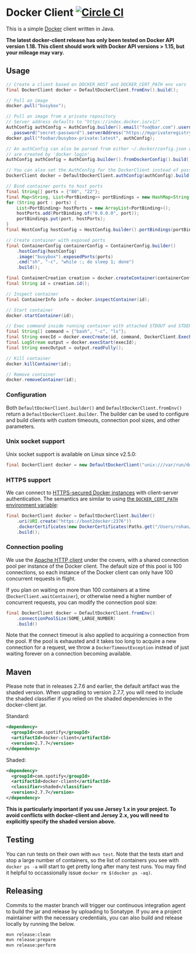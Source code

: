 # Docker Client [![Circle CI](https://circleci.com/gh/spotify/docker-client.png?style=badge)](https://circleci.com/gh/spotify/docker-client)


This is a simple [Docker](https://github.com/dotcloud/docker) client written in Java.

**The latest docker-client release has only been tested on Docker API version 1.18. This client
should work with Docker API versions > 1.15, but your mileage may vary.**

## Usage


```java
// Create a client based on DOCKER_HOST and DOCKER_CERT_PATH env vars
final DockerClient docker = DefaultDockerClient.fromEnv().build();

// Pull an image
docker.pull("busybox");

// Pull an image from a private repository
// Server address defaults to "https://index.docker.io/v1/"
AuthConfig authConfig = AuthConfig.builder().email("foo@bar.com").username("foobar")
  .password("secret-password").serverAddress("https://myprivateregistry.com/v1/").build();
docker.pull("foobar/busybox-private:latest", authConfig);

// An authConfig can also be parsed from either ~/.docker/config.json or ~/.dockercfg which 
// are created by 'docker login'
AuthConfig authConfig = AuthConfig.builder().fromDockerConfig().build();

// You can also set the AuthConfig for the DockerClient instead of passing everytime you call pull()
DockerClient docker = DefaultDockerClient.authConfig(authConfig).build();

// Bind container ports to host ports
final String[] ports = {"80", "22"};
final Map<String, List<PortBinding>> portBindings = new HashMap<String, List<PortBinding>>();
for (String port : ports) {
    List<PortBinding> hostPorts = new ArrayList<PortBinding>();
    hostPorts.add(PortBinding.of("0.0.0.0", port));
    portBindings.put(port, hostPorts);
}
final HostConfig hostConfig = HostConfig.builder().portBindings(portBindings).build();

// Create container with exposed ports
final ContainerConfig containerConfig = ContainerConfig.builder()
    .hostConfig(hostConfig)
    .image("busybox").exposedPorts(ports)
    .cmd("sh", "-c", "while :; do sleep 1; done")
    .build();

final ContainerCreation creation = docker.createContainer(containerConfig);
final String id = creation.id();

// Inspect container
final ContainerInfo info = docker.inspectContainer(id);

// Start container
docker.startContainer(id);

// Exec command inside running container with attached STDOUT and STDERR
final String[] command = {"bash", "-c", "ls"};
final String execId = docker.execCreate(id, command, DockerClient.ExecParameter.STDOUT, DockerClient.ExecParameter.STDERR);
final LogStream output = docker.execStart(execId);
final String execOutput = output.readFully();

// Kill container
docker.killContainer(id);

// Remove container
docker.removeContainer(id);
```

### Configuration

Both `DefaultDockerClient.builder()` and `DefaultDockerClient.fromEnv()` return a
`DefaultDockerClient.Builder`. The builder can be used to configure and build clients with custom
timeouts, connection pool sizes, and other parameters.

### Unix socket support

Unix socket support is available on Linux since v2.5.0:

```java
final DockerClient docker = new DefaultDockerClient("unix:///var/run/docker.sock");
```

### HTTPS support

We can connect to [HTTPS-secured Docker instances](https://docs.docker.com/articles/https/)
with client-server authentication. The semantics are similar to using [the `DOCKER_CERT_PATH`
environment variable](https://docs.docker.com/articles/https/#client-modes):

```java
final DockerClient docker = DefaultDockerClient.builder()
    .uri(URI.create("https://boot2docker:2376"))
    .dockerCertificates(new DockerCertificates(Paths.get("/Users/rohan/.docker/boot2docker-vm/")))
    .build();
```

### Connection pooling

We use the [Apache HTTP client](https://hc.apache.org/) under the covers, with a shared connection
pool per instance of the Docker client. The default size of this pool is 100 connections, so each
instance of the Docker client can only have 100 concurrent requests in flight.

If you plan on waiting on more than 100 containers at a time (`DockerClient.waitContainer`), or
otherwise need a higher number of concurrent requests, you can modify the connection pool size:

```java
final DockerClient docker = DefaultDockerClient.fromEnv()
    .connectionPoolSize(SOME_LARGE_NUMBER)
    .build()
```

Note that the connect timeout is also applied to acquiring a connection from the pool. If the pool
is exhausted and it takes too long to acquire a new connection for a request, we throw a
`DockerTimeoutException` instead of just waiting forever on a connection becoming available.

## Maven


Please note that in releases 2.7.6 and earlier, the default artifact was the shaded version.  When upgrading to version 2.7.7, you will need to include the shaded classifier if you relied on the shaded dependencies in the
docker-client jar.

Standard:

```xml
<dependency>
  <groupId>com.spotify</groupId>
  <artifactId>docker-client</artifactId>
  <version>2.7.7</version>
</dependency>
```

Shaded:

```xml
<dependency>
  <groupId>com.spotify</groupId>
  <artifactId>docker-client</artifactId>
  <classifier>shaded</classifier>
  <version>2.7.7</version>
</dependency>
```

**This is particularly important if you use Jersey 1.x in your project. To avoid conflicts with docker-client and Jersey 2.x, you will need to explicitly specify the shaded version above.**

## Testing


You can run tests on their own with `mvn test`. Note that the tests start and stop a large number of
containers, so the list of containers you see with `docker ps -a` will start to get pretty long
after many test runs. You may find it helpful to occassionally issue `docker rm $(docker ps -aq)`.

## Releasing


Commits to the master branch will trigger our continuous integration agent to build the jar and
release by uploading to Sonatype. If you are a project maintainer with the necessary credentials,
you can also build and release locally by running the below.

```sh
mvn release:clean
mvn release:prepare
mvn release:perform
```
